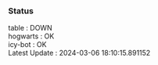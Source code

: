 ### Status


table : DOWN  
hogwarts : OK  
icy-bot : OK  
Latest Update : 2024-03-06 18:10:15.891152
